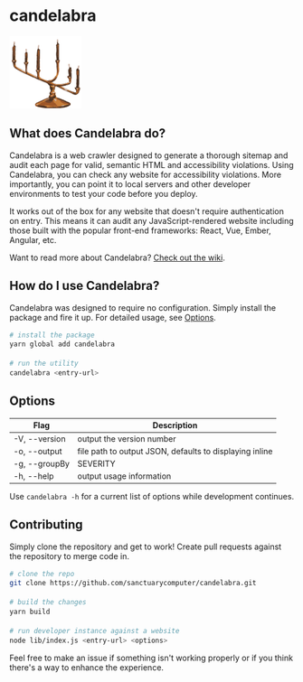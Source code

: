 # candelabra

<img src="./candelabra-logo.png" alt="Candelabra Logo - Lit candles on a 6-prong candelabra glowing in the dark" width="128px"/>

## What does Candelabra do?

Candelabra is a web crawler designed to generate a thorough sitemap and audit each page for valid, semantic HTML and accessibility violations. Using Candelabra, you can check any website for accessibility violations. More importantly, you can point it to local servers and other developer environments to test your code before you deploy.

It works out of the box for any website that doesn't require authentication on entry. This means it can audit any JavaScript-rendered website including those built with the popular front-end frameworks: React, Vue, Ember, Angular, etc.

Want to read more about Candelabra? [Check out the wiki](https://github.com/sanctuarycomputer/candelabra/wiki).

## How do I use Candelabra?

Candelabra was designed to require no configuration. Simply install the package and fire it up. For detailed usage, see [Options](#options).

```bash
# install the package
yarn global add candelabra

# run the utility
candelabra <entry-url>
```

## Options

| Flag                  | Description                                             |
| --------------------- | ------------------------------------------------------- |
| -V, --version         | output the version number                               |
| -o, --output <path>   | file path to output JSON, defaults to displaying inline |
| -g, --groupBy <group> | SEVERITY                                                | PAGE | TYPE, defaults to SEVERITY |
| -h, --help            | output usage information                                |

Use `candelabra -h` for a current list of options while development continues.

## Contributing

Simply clone the repository and get to work! Create pull requests against the repository to merge code in.

```bash
# clone the repo
git clone https://github.com/sanctuarycomputer/candelabra.git

# build the changes
yarn build

# run developer instance against a website
node lib/index.js <entry-url> <options>
```

Feel free to make an issue if something isn't working properly or if you think there's a way to enhance the experience.
